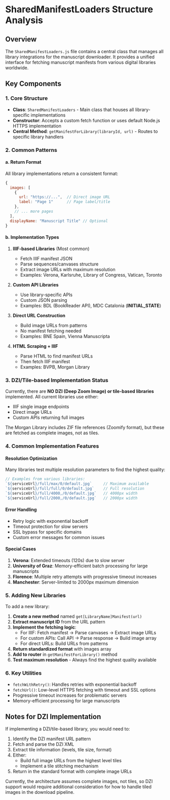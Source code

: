 # SharedManifestLoaders Structure Analysis

## Overview
The `SharedManifestLoaders.js` file contains a central class that manages all library integrations for the manuscript downloader. It provides a unified interface for fetching manuscript manifests from various digital libraries worldwide.

## Key Components

### 1. Core Structure
- **Class**: `SharedManifestLoaders` - Main class that houses all library-specific implementations
- **Constructor**: Accepts a custom fetch function or uses default Node.js HTTPS implementation
- **Central Method**: `getManifestForLibrary(libraryId, url)` - Routes to specific library handlers

### 2. Common Patterns

#### a. Return Format
All library implementations return a consistent format:
```javascript
{
  images: [
    {
      url: "https://...",  // Direct image URL
      label: "Page 1"      // Page label/title
    },
    // ... more pages
  ],
  displayName: "Manuscript Title" // Optional
}
```

#### b. Implementation Types

1. **IIIF-based Libraries** (Most common)
   - Fetch IIIF manifest JSON
   - Parse sequences/canvases structure
   - Extract image URLs with maximum resolution
   - Examples: Verona, Karlsruhe, Library of Congress, Vatican, Toronto

2. **Custom API Libraries**
   - Use library-specific APIs
   - Custom JSON parsing
   - Examples: BDL (BookReader API), MDC Catalonia (__INITIAL_STATE__)

3. **Direct URL Construction**
   - Build image URLs from patterns
   - No manifest fetching needed
   - Examples: BNE Spain, Vienna Manuscripta

4. **HTML Scraping + IIIF**
   - Parse HTML to find manifest URLs
   - Then fetch IIIF manifest
   - Examples: BVPB, Morgan Library

### 3. DZI/Tile-based Implementation Status
Currently, there are **NO DZI (Deep Zoom Image) or tile-based libraries** implemented. All current libraries use either:
- IIIF single image endpoints
- Direct image URLs
- Custom APIs returning full images

The Morgan Library includes ZIF file references (Zoomify format), but these are fetched as complete images, not as tiles.

### 4. Common Implementation Features

#### Resolution Optimization
Many libraries test multiple resolution parameters to find the highest quality:
```javascript
// Examples from various libraries:
`${serviceUrl}/full/max/0/default.jpg`     // Maximum available
`${serviceUrl}/full/full/0/default.jpg`    // Full resolution
`${serviceUrl}/full/4000,/0/default.jpg`   // 4000px width
`${serviceUrl}/full/2000,/0/default.jpg`   // 2000px width
```

#### Error Handling
- Retry logic with exponential backoff
- Timeout protection for slow servers
- SSL bypass for specific domains
- Custom error messages for common issues

#### Special Cases
1. **Verona**: Extended timeouts (120s) due to slow server
2. **University of Graz**: Memory-efficient batch processing for large manuscripts
3. **Florence**: Multiple retry attempts with progressive timeout increases
4. **Manchester**: Server-limited to 2000px maximum dimension

### 5. Adding New Libraries

To add a new library:

1. **Create a new method** named `get[LibraryName]Manifest(url)`
2. **Extract manuscript ID** from the URL pattern
3. **Implement the fetching logic**:
   - For IIIF: Fetch manifest → Parse canvases → Extract image URLs
   - For custom APIs: Call API → Parse response → Build image array
   - For direct URLs: Build URLs from patterns
4. **Return standardized format** with images array
5. **Add to router** in `getManifestForLibrary()` method
6. **Test maximum resolution** - Always find the highest quality available

### 6. Key Utilities

- `fetchWithRetry()`: Handles retries with exponential backoff
- `fetchUrl()`: Low-level HTTPS fetching with timeout and SSL options
- Progressive timeout increases for problematic servers
- Memory-efficient processing for large manuscripts

## Notes for DZI Implementation

If implementing a DZI/tile-based library, you would need to:
1. Identify the DZI manifest URL pattern
2. Fetch and parse the DZI XML
3. Extract tile information (levels, tile size, format)
4. Either:
   - Build full image URLs from the highest level tiles
   - Implement a tile stitching mechanism
5. Return in the standard format with complete image URLs

Currently, the architecture assumes complete images, not tiles, so DZI support would require additional consideration for how to handle tiled images in the download pipeline.